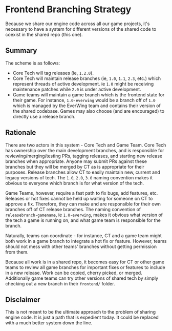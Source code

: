 # Frontend Branching Strategy

Because we share our engine code across all our game projects, it's necessary to have a system for different versions of the shared code to coexist in the shared repo (this one).

## Summary

The scheme is as follows:
  * Core Tech will tag releases (ie, `1.2.0`).
  * Core Tech will maintain release branches (ie, `1.0`, `1.1`, `2.3`, etc.) which represent threads of active development. ie `1.0` might be receiving maintenance patches while `2.0` is under active development.
  * Game teams will maintain a game branch which is the frontend state for their game. For instance, `1.0-everwing` would be a branch off of `1.0` which is managed by the EverWing team and contains their version of the shared codebase. Games may also choose (and are encouraged) to directly use a release branch.

## Rationale

There are two actors in this system - Core Tech and Game Team. Core Tech has ownership over the main development branches, and is responsible for reviewing/merging/testing PRs, tagging releases, and starting new release branches when appropriate. Anyone may submit PRs against these branches but they will be merged by CT as is appropriate for their purposes. Release branches allow CT to easily maintain new, current and legacy versions of tech. The `1.0`, `2.0`, `3.0` naming convention makes it obvious to everyone which branch is for what version of the tech.

Game Teams, however, require a fast path to fix bugs, add features, etc. Releases or hot fixes cannot be held up waiting for someone on CT to approve a fix. Therefore, they can make and are responsible for their own branches off of CT release branches. The naming convention of `releasebranch-gamename`, ie `1.0-everwing`, makes it obvious what version of the tech a game is running on, and what game team is responsible for the branch.

Naturally, teams can coordinate - for instance, CT and a game team might both work in a game branch to integrate a hot fix or feature. However, teams should not mess with other teams' branches without getting permission from them.

Because all work is in a shared repo, it becomes easy for CT or other game teams to review all game branches for important fixes or features to include in a new release. Work can be copied, cherry picked, or merged. Additionally game teams can try other versions of shared tech by simply checking out a new branch in their `frontend/` folder.

## Disclaimer

This is not meant to be the ultimate approach to the problem of sharing engine code. It is just a path that is expedient today. It could be replaced with a much better system down the line.
